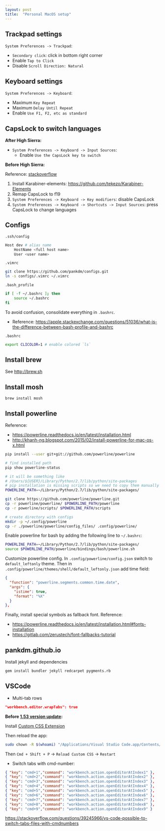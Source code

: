 ```yaml
---
layout: post
title:  "Personal MacOS setup"
---
```


## Trackpad settings

`System Preferences -> Trackpad`:

* `Secondary click`: click in bottom right corner
* Enable `Tap to Click`
* Disable `Scroll Direction: Natural`

## Keyboard settings

`System Preferences -> Keyboard`:

* Maximum `Key Repeat`
* Maximum `Delay Until Repeat`
* Enable `Use F1, F2, etc as standard`


## CapsLock to switch languages

**After High Sierra:**

* `System Preferences -> Keyboard -> Input Sources`:
  * Enable `Use the CapsLock key to switch`

**Before High Sierra:**


Reference: [stackoverflow](http://apple.stackexchange.com/questions/256342/use-caps-lock-to-switch-to-and-from-languages-on-sierra)


1. Install Karabiner-elements: <https://github.com/tekezo/Karabiner-Elements>
2. Remap CapsLock to f19
3. `System Preferences -> Keyboard -> Key modifiers`: disable CapsLock
4. `System Preferences -> Keyboard -> Shortcuts -> Input Sources`:
press CapsLock to change languages


## Configs

`.ssh/config`

```bash
Host dev # alias name
    HostName <full host name>
    User <user name>
```

`.vimrc`

```bash
git clone https://github.com/pankdm/configs.git
ln -s configs/.vimrc ~/.vimrc
```

`.bash_profile`

```bash
if [ -f ~/.bashrc ]; then
    source ~/.bashrc
fi
```

To avoid confusion, consolidate everything in `.bashrc`.

* Reference: <https://apple.stackexchange.com/questions/51036/what-is-the-difference-between-bash-profile-and-bashrc>



`.bashrc`

```bash
export CLICOLOR=1 # enable colored `ls`
```


## Install brew

See <http://brew.sh>


## Install mosh

```
brew install mosh
```

## Install powerline

Reference:

* <https://powerline.readthedocs.io/en/latest/installation.html>
* <http://khanh-ng.blogspot.com/2015/02/install-powerline-for-mac-os-x.html>

```bash
pip install --user git+git://github.com/powerline/powerline

# find installed path
pip show powerline-status

# it will be something like
# /Users/${USER}/Library/Python/2.7/lib/python/site-packages
# pip installation is missing scripts so we need to copy them manually
POWERLINE_PATH=~/Library/Python/2.7/lib/python/site-packages/

git clone https://github.com/powerline/powerline.git
cp -r powerline/powerline/ $POWERLINE_PATH/powerline
cp -r powerline/scripts/ $POWERLINE_PATH/scripts

# create directory with configs
mkdir -p ~/.config/powerline
cp -r ./powerline/powerline/config_files/ .config/powerline/
```

Enable powerline for bash by adding the following line to `~/.bashrc`:

```bash
POWERLINE_PATH=~/Library/Python/2.7/lib/python/site-packages/
source $POWERLINE_PATH/powerline/bindings/bash/powerline.sh
```

Customize powerline config. In `.config/powerline/config.json` switch to `default_leftonly` theme.
Then in `.config/powerline/themes/shell/default_leftonly.json` add time field:

```json
{
  "function": "powerline.segments.common.time.date",
  "args": {
    "istime": true,
    "format": "%X"
  }
},
```


Finally, install special symbols as fallback font. Reference:

* <https://powerline.readthedocs.io/en/latest/installation.html#fonts-installation>
* <https://gitlab.com/zerustech/font-fallbacks-tutorial>

## pankdm.github.io

Install jekyll and dependencies

```bash
gem install bundler jekyll redcarpet pygments.rb
```


## VSCode

* Multi-tab rows

```json
"workbench.editor.wrapTabs": true
```

**Before [1.53 version update](https://github.com/Microsoft/vscode/issues/70413#issuecomment-753870712):**


Install [Custom CSS Extension](https://marketplace.visualstudio.com/items?itemName=be5invis.vscode-custom-css)

Then reload the app:

```bash
sudo chown -R $(whoami) "/Applications/Visual Studio Code.app/Contents/MacOS/Electron"
```

Then `Cmd + Shift + P` -> `Reload Custom CSS` -> `Restart`


* Switch tabs with cmd-number:


```json
{ "key": "cmd+1","command": "workbench.action.openEditorAtIndex1" },
{ "key": "cmd+2","command": "workbench.action.openEditorAtIndex2" },
{ "key": "cmd+3","command": "workbench.action.openEditorAtIndex3" },
{ "key": "cmd+4","command": "workbench.action.openEditorAtIndex4" },
{ "key": "cmd+5","command": "workbench.action.openEditorAtIndex5" },
{ "key": "cmd+6","command": "workbench.action.openEditorAtIndex6" },
{ "key": "cmd+7","command": "workbench.action.openEditorAtIndex7" },
{ "key": "cmd+8","command": "workbench.action.openEditorAtIndex8" },
{ "key": "cmd+9","command": "workbench.action.openEditorAtIndex9" }
```

<https://stackoverflow.com/questions/39245966/vs-code-possible-to-switch-tabs-files-with-cmdnumbers>

